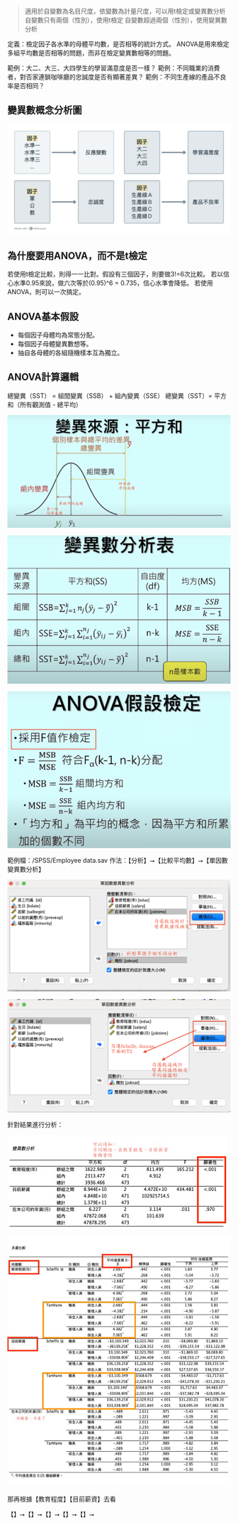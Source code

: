 >適用於自變數為名目尺度，依變數為計量尺度，可以用t檢定或變異數分析
>	自變數只有兩個（性別），使用t檢定
>	自變數超過兩個（性別），使用變異數分析

定義：檢定因子各水準的母體平均數，是否相等的統計方式。
ANOVA是用來檢定多組平均數是否相等的問題，而非在檢定變異數相等的問題。

範例：大二、大三、大四學生的學習滿意度是否一樣？
範例：不同職業的消費者，對否家連鎖咖啡廳的忠誠度是否有顯著差異？
範例：不同生產線的產品不良率是否相同？

## 變異數概念分析圖

![upgit_20240507_1715069949.png](https://raw.githubusercontent.com/kcwc1029/obsidian-upgit-image/main/2024/05/upgit_20240507_1715069949.png)


## 為什麼要用ANOVA，而不是t檢定

若使用t檢定比較，則得一一比對。假設有三個因子，則要做3!=6次比較。
若以信心水準0.95來說，做六次等於(0.95)^6 = 0.735，信心水準會降低。
若使用ANOVA，則可以一次搞定。

## ANOVA基本假設

- 每個因子母體均為常態分配。
- 每個因子母體變異數想等。
- 抽自各母體的各組隨機樣本互為獨立。  

## ANOVA計算邏輯
總變異（SST） = 組間變異（SSB） + 組內變異（SSE）
總變異（SST）= 平方和（所有觀測值 - 總平均）

![upgit_20240507_1715071263.png](https://raw.githubusercontent.com/kcwc1029/obsidian-upgit-image/main/2024/05/upgit_20240507_1715071263.png)

![upgit_20240507_1715071401.png](https://raw.githubusercontent.com/kcwc1029/obsidian-upgit-image/main/2024/05/upgit_20240507_1715071401.png)

![upgit_20240507_1715071465.png](https://raw.githubusercontent.com/kcwc1029/obsidian-upgit-image/main/2024/05/upgit_20240507_1715071465.png)


範例檔：/SPSS/Employee data.sav
作法：【分析】⭢【比較平均數】⭢【單因數變異數分析】

![upgit_20240507_1715072053.png](https://raw.githubusercontent.com/kcwc1029/obsidian-upgit-image/main/2024/05/upgit_20240507_1715072053.png)

![upgit_20240507_1715072688.png](https://raw.githubusercontent.com/kcwc1029/obsidian-upgit-image/main/2024/05/upgit_20240507_1715072688.png)

針對結果進行分析：

![upgit_20240507_1715073346.png](https://raw.githubusercontent.com/kcwc1029/obsidian-upgit-image/main/2024/05/upgit_20240507_1715073346.png)

![upgit_20240507_1715073692.png](https://raw.githubusercontent.com/kcwc1029/obsidian-upgit-image/main/2024/05/upgit_20240507_1715073692.png)


那再根據【教育程度】【目前薪資】去看

【】⭢【】⭢【】⭢【】⭢【】⭢    


 
